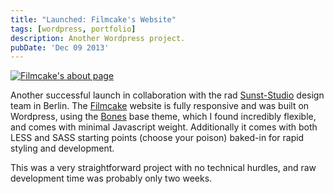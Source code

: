 ```yaml
---
title: "Launched: Filmcake's Website"
tags: [wordpress, portfolio]
description: Another Wordpress project.
pubDate: 'Dec 09 2013'
---
```


<a href="http://about.filmcake.com">![Filmcake's about page](/images/posts/filmcake-done.jpg)</a>

Another successful launch in collaboration with the rad [Sunst-Studio](http://sunst-studio.com/) design team in Berlin. The [Filmcake](http://about.filmcake.com) website is fully responsive and was built on Wordpress, using the [Bones](http://themble.com/bones/) base theme, which I found incredibly flexible, and comes with minimal Javascript weight. Additionally it comes with both LESS and SASS starting points (choose your poison) baked-in for rapid styling and development.

This was a very straightforward project with no technical hurdles, and raw development time was probably only two weeks.
